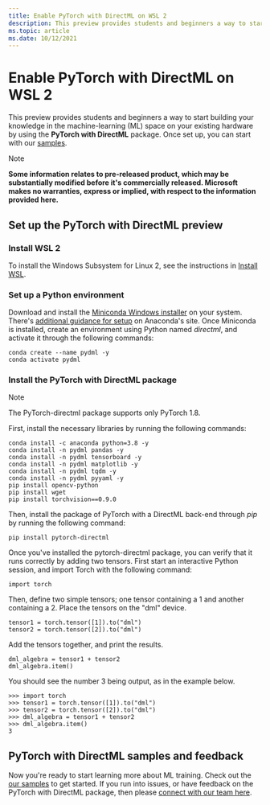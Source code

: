 ```yaml
---
title: Enable PyTorch with DirectML on WSL 2
description: This preview provides students and beginners a way to start building your knowledge in the machine-learning (ML) space on your existing hardware by using the **PyTorch with DirectML** package.
ms.topic: article
ms.date: 10/12/2021
---
```


# Enable PyTorch with DirectML on WSL 2

This preview provides students and beginners a way to start building your knowledge in the machine-learning (ML) space on your existing hardware by using the **PyTorch with DirectML** package. Once set up, you can start with our [samples](https://github.com/microsoft/DirectML/tree/master/PyTorch).

> [!NOTE]
> **Some information relates to pre-released product, which may be substantially modified before it's commercially released. Microsoft makes no warranties, express or implied, with respect to the information provided here.**

## Set up the PyTorch with DirectML preview

### Install WSL 2

To install the Windows Subsystem for Linux 2, see the instructions in [Install WSL](/windows/wsl/install).

### Set up a Python environment 

Download and install the [Miniconda Windows installer](https://docs.conda.io/en/latest/miniconda.html#windows-installers) on your system. There's [additional guidance for setup](https://conda.io/projects/conda/en/latest/user-guide/install/windows.html) on Anaconda's site. Once Miniconda is installed, create an environment using Python named *directml*, and activate it through the following commands:

```
conda create --name pydml -y
conda activate pydml
```

### Install the PyTorch with DirectML package 

> [!NOTE]
> The PyTorch-directml package supports only PyTorch 1.8.

First, install the necessary libraries by running the following commands:

```
conda install -c anaconda python=3.8 -y
conda install -n pydml pandas -y 
conda install -n pydml tensorboard -y 
conda install -n pydml matplotlib -y 
conda install -n pydml tqdm -y 
conda install -n pydml pyyaml -y 
pip install opencv-python
pip install wget
pip install torchvision==0.9.0
```

Then, install the package of PyTorch with a DirectML back-end through *pip* by running the following command:

```
pip install pytorch-directml
```

Once you've installed the pytorch-directml package, you can verify that it runs correctly by adding two tensors. First start an interactive Python session, and import Torch with the following command:

```
import torch
```

Then, define two simple tensors; one tensor containing a 1 and another containing a 2. Place the tensors on the "dml" device.

```
tensor1 = torch.tensor([1]).to("dml")
tensor2 = torch.tensor([2]).to("dml")
```

Add the tensors together, and print the results.

```
dml_algebra = tensor1 + tensor2
dml_algebra.item()
```

You should see the number 3 being output, as in the example below.

```
>>> import torch
>>> tensor1 = torch.tensor([1]).to("dml")
>>> tensor2 = torch.tensor([2]).to("dml")
>>> dml_algebra = tensor1 + tensor2
>>> dml_algebra.item()
3
```  

## PyTorch with DirectML samples and feedback 

Now you're ready to start learning more about ML training. Check out the [our samples](https://github.com/microsoft/DirectML/tree/master/PyTorch) to get started. If you run into issues, or have feedback on the PyTorch with DirectML package, then please [connect with our team here](https://github.com/microsoft/DirectML/issues).
